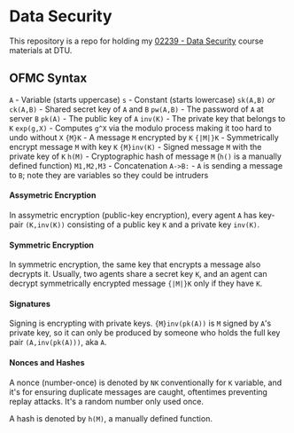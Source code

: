 # Data Security

This repository is a repo for holding my [02239 - Data Security](https://kurser.dtu.dk/course/02239) course materials at DTU.

## OFMC Syntax

`A` - Variable (starts uppercase)
`s` - Constant (starts lowercase)
`sk(A,B)` _or_ `ck(A,B)` - Shared secret key of `A` and `B`
`pw(A,B)` - The password of `A` at server `B`
`pk(A)` - The public key of `A`
`inv(K)` - The private key that belongs to `K`
`exp(g,X)` - Computes `g^X` via the modulo process making it too hard to undo without `X`
`{M}K` - A message `M` encrypted by `K`
`{|M|}K` - Symmetrically encrypt message `M` with key `K`
`{M}inv(K)` - Signed message `M` with the private key of `K`
`h(M)` - Cryptographic hash of message `M` (`h()` is a manually defined function)
`M1,M2,M3` - Concatenation
`A->B:` - `A` is sending a message to `B`; note they are variables so they could be intruders

#### Assymetric Encryption

In assymetric encryption (public-key encryption), every agent `A` has key-pair `(K,inv(K))` consisting of a public key `K` and a private key `inv(K)`.

#### Symmetric Encryption

In symmetric encryption, the same key that encrypts a message also decrypts it. Usually, two agents share a secret key `K`, and an agent can decrypt symmetrically encrypted message `{|M|}K` only if they have `K`.

#### Signatures

Signing is encrypting with private keys. `{M}inv(pk(A))` is `M` signed by `A`'s private key, so it can only be produced by someone who holds the full key pair `(A,inv(pk(A)))`, aka `A`.

#### Nonces and Hashes

A nonce (number-once) is denoted by `NK` conventionally for `K` variable, and it's for ensuring duplicate messages are caught, oftentimes preventing replay attacks. It's a random number only used once.

A hash is denoted by `h(M)`, a manually defined function.
